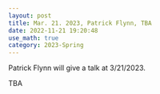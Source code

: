 ```yaml
---
layout: post
title: Mar. 21. 2023, Patrick Flynn, TBA
date: 2022-11-21 19:20:48 
use_math: true
category: 2023-Spring
---
```

 
Patrick Flynn will give a talk at 3/21/2023. 

TBA
